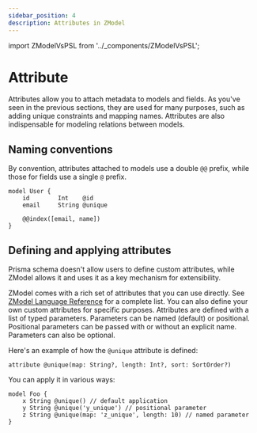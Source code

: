 ```yaml
---
sidebar_position: 4
description: Attributes in ZModel
---
```


import ZModelVsPSL from '../_components/ZModelVsPSL';

# Attribute

Attributes allow you to attach metadata to models and fields. As you've seen in the previous sections, they are used for many purposes, such as adding unique constraints and mapping names. Attributes are also indispensable for modeling relations between models.

## Naming conventions

By convention, attributes attached to models use a double `@@` prefix, while those for fields use a single `@` prefix.

```zmodel
model User {
    id        Int    @id
    email     String @unique

    @@index([email, name])
}
```

## Defining and applying attributes

<ZModelVsPSL>
Prisma schema doesn't allow users to define custom attributes, while ZModel allows it and uses it as a key mechanism for extensibility.
</ZModelVsPSL>

ZModel comes with a rich set of attributes that you can use directly. See [ZModel Language Reference](../reference/zmodel-language.md) for a complete list. You can also define your own custom attributes for specific purposes. Attributes are defined with a list of typed parameters. Parameters can be named (default) or positional. Positional parameters can be passed with or without an explicit name. Parameters can also be optional.

Here's an example of how the `@unique` attribute is defined:

```zmodel
attribute @unique(map: String?, length: Int?, sort: SortOrder?)
```

You can apply it in various ways:

```zmodel
model Foo {
    x String @unique() // default application
    y String @unique('y_unique') // positional parameter
    z String @unique(map: 'z_unique', length: 10) // named parameter
}
```
